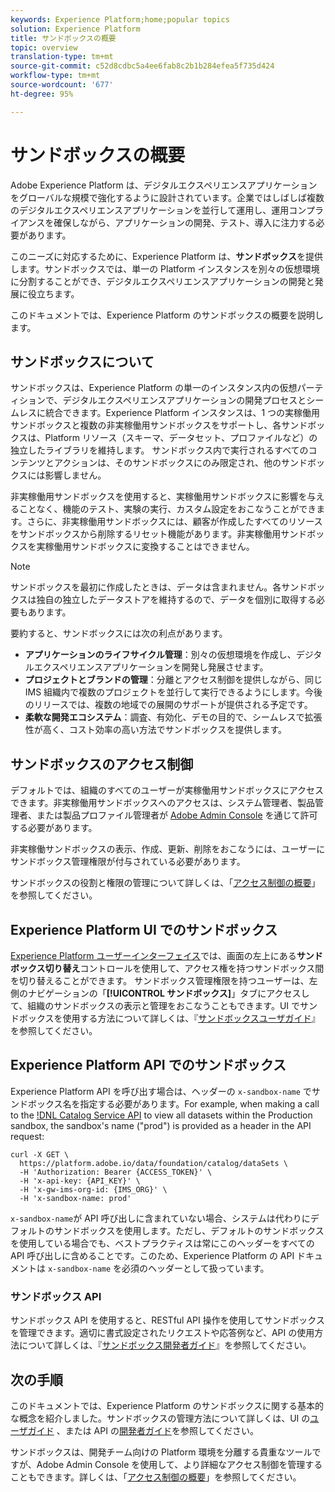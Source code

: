 ```yaml
---
keywords: Experience Platform;home;popular topics
solution: Experience Platform
title: サンドボックスの概要
topic: overview
translation-type: tm+mt
source-git-commit: c52d8cdbc5a4ee6fab8c2b1b284efea5f735d424
workflow-type: tm+mt
source-wordcount: '677'
ht-degree: 95%

---
```



# サンドボックスの概要

Adobe Experience Platform は、デジタルエクスペリエンスアプリケーションをグローバルな規模で強化するように設計されています。企業ではしばしば複数のデジタルエクスペリエンスアプリケーションを並行して運用し、運用コンプライアンスを確保しながら、アプリケーションの開発、テスト、導入に注力する必要があります。

このニーズに対応するために、Experience Platform は、**サンドボックス**&#x200B;を提供します。サンドボックスでは、単一の Platform インスタンスを別々の仮想環境に分割することができ、デジタルエクスペリエンスアプリケーションの開発と発展に役立ちます。

このドキュメントでは、Experience Platform のサンドボックスの概要を説明します。

## サンドボックスについて

サンドボックスは、Experience Platform の単一のインスタンス内の仮想パーティションで、デジタルエクスペリエンスアプリケーションの開発プロセスとシームレスに統合できます。Experience Platform インスタンスは、1 つの実稼働用サンドボックスと複数の非実稼働用サンドボックスをサポートし、各サンドボックスは、Platform リソース（スキーマ、データセット、プロファイルなど）の独立したライブラリを維持します。  サンドボックス内で実行されるすべてのコンテンツとアクションは、そのサンドボックスにのみ限定され、他のサンドボックスには影響しません。

非実稼働用サンドボックスを使用すると、実稼働用サンドボックスに影響を与えることなく、機能のテスト、実験の実行、カスタム設定をおこなうことができます。さらに、非実稼働用サンドボックスには、顧客が作成したすべてのリソースをサンドボックスから削除するリセット機能があります。非実稼働用サンドボックスを実稼働用サンドボックスに変換することはできません。

>[!NOTE]
>
> サンドボックスを最初に作成したときは、データは含まれません。各サンドボックスは独自の独立したデータストアを維持するので、データを個別に取得する必要もあります。

要約すると、サンドボックスには次の利点があります。

* **アプリケーションのライフサイクル管理**：別々の仮想環境を作成し、デジタルエクスペリエンスアプリケーションを開発し発展させます。
* **プロジェクトとブランドの管理**：分離とアクセス制御を提供しながら、同じ IMS 組織内で複数のプロジェクトを並行して実行できるようにします。今後のリリースでは、複数の地域での展開のサポートが提供される予定です。
* **柔軟な開発エコシステム**：調査、有効化、デモの目的で、シームレスで拡張性が高く、コスト効率の高い方法でサンドボックスを提供します。

## サンドボックスのアクセス制御

デフォルトでは、組織のすべてのユーザーが実稼働用サンドボックスにアクセスできます。非実稼働用サンドボックスへのアクセスは、システム管理者、製品管理者、または製品プロファイル管理者が [Adobe Admin Console](https://adminconsole.adobe.com) を通じて許可する必要があります。

非実稼働サンドボックスの表示、作成、更新、削除をおこなうには、ユーザーにサンドボックス管理権限が付与されている必要があります。

サンドボックスの役割と権限の管理について詳しくは、「[アクセス制御の概要](../access-control/home.md)」を参照してください。

## Experience Platform UI でのサンドボックス

[Experience Platform ユーザーインターフェイス](https://platform.adobe.com)では、画面の左上にある&#x200B;**サンドボックス切り替え**&#x200B;コントロールを使用して、アクセス権を持つサンドボックス間を切り替えることができます。  サンドボックス管理権限を持つユーザーは、左側のナビゲーションの「**[!UICONTROL サンドボックス]**」タブにアクセスして、組織のサンドボックスの表示と管理をおこなうこともできます。UI でサンドボックスを使用する方法について詳しくは、『[サンドボックスユーザガイド](ui/overview.md)』を参照してください。

## Experience Platform API でのサンドボックス

Experience Platform API を呼び出す場合は、ヘッダーの `x-sandbox-name` でサンドボックス名を指定する必要があります。For example, when making a call to the [!DNL Catalog Service API](https://www.adobe.io/apis/experienceplatform/home/api-reference.html#!acpdr/swagger-specs/catalog.yaml) to view all datasets within the Production sandbox, the sandbox&#39;s name (&quot;prod&quot;) is provided as a header in the API request:

```shell
curl -X GET \
  https://platform.adobe.io/data/foundation/catalog/dataSets \
  -H 'Authorization: Bearer {ACCESS_TOKEN}' \
  -H 'x-api-key: {API_KEY}' \
  -H 'x-gw-ims-org-id: {IMS_ORG}' \
  -H 'x-sandbox-name: prod'
```

`x-sandbox-name`が API 呼び出しに含まれていない場合、システムは代わりにデフォルトのサンドボックスを使用します。ただし、デフォルトのサンドボックスを使用している場合でも、ベストプラクティスは常にこのヘッダーをすべての API 呼び出しに含めることです。このため、Experience Platform の API ドキュメントは `x-sandbox-name` を必須のヘッダーとして扱っています。

### サンドボックス API

サンドボックス API を使用すると、RESTful API 操作を使用してサンドボックスを管理できます。適切に書式設定されたリクエストや応答例など、API の使用方法について詳しくは、『[サンドボックス開発者ガイド](api/getting-started.md)』を参照してください。

## 次の手順

このドキュメントでは、Experience Platform のサンドボックスに関する基本的な概念を紹介しました。サンドボックスの管理方法について詳しくは、UI の[ユーザガイド](ui/overview.md) 、または API の[開発者ガイド](./api/getting-started.md)を参照してください。

サンドボックスは、開発チーム向けの Platform 環境を分離する貴重なツールですが、Adobe Admin Console を使用して、より詳細なアクセス制御を管理することもできます。詳しくは、「[アクセス制御の概要](../access-control/home.md)」を参照してください。